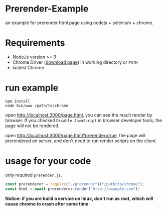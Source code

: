# Prerender-Example

an example for prerender html page using nodejs + selenium + chrome.

# Requirements

* NodeJs version >= 9
* Chrome Driver ([download page](https://sites.google.com/a/chromium.org/chromedriver/)) in working directory or `PATH` 
* lastest Chrome

# run example

```shell
npm install
node bin/www /path/to/chrome
```

open [http://localhost:3000/page.html](http://localhost:3000/page.html), you can see the result render by browser. If you checked `Disable JavaScript` in browser developer tools, the page will not be rendered.

open [http://localhost:3000/page.html?prerender=true](http://localhost:3000/page.html?prerender=true), the page will prerendered on server, and don't need to run render scripts on the client.

# usage for your code 

only required `prerender.js`.

```javascript
const prerenderer = require("./prerender")("/path/to/chrome");
const html = await prerenderer.render("http://example.com");
```

**Notice: if you are build a service on linux, don't run as root, which will cause chrome to crash after some time.**
